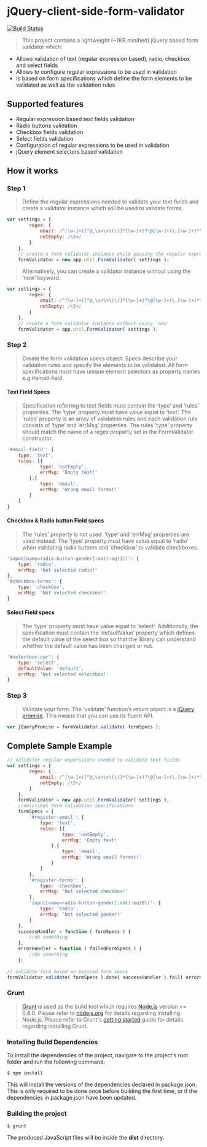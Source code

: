 # jQuery-client-side-form-validator 
[![Build Status](https://travis-ci.org/tolis-e/jQuery-client-side-form-validator.png?branch=master)](https://travis-ci.org/tolis-e/jQuery-client-side-form-validator)
> This project contains a lightweight (~1KB minified) jQuery based form validator which:

* Allows validation of text (regular expression based), radio, checkbox and select fields
* Allows to configure regular expressions to be used in validation
* Is based on form specifications which define the form elements to be validated as well as the validation rules

## Supported features

* Regular expression based text fields validation
* Radio buttons validation
* Checkbox fields validation
* Select fields validation
* Configuration of regular expressions to be used in validation
* jQuery element selectors based validation

## How it works

### Step 1

> Define the regular expressions needed to validate your text fields and create a validator instance which will be used to validate forms.

```js
var settings = {
        regex: {
            email: /^[\w-]+([^@,\s<\>\(\)]*[\w-]+)?\@[\w-]+(\.[\w-]+)*\.[a-z]{2,}$/i,
            notEmpty: /\S+/
        }
    },
    // create a form validator instance while passing the regular expressions to be used
    formValidator = new app.util.FormValidator( settings );
```
> Alternatively, you can create a validator instance without using the ‘new’ keyword.

```js
var settings = {
        regex: {
            email: /^[\w-]+([^@,\s<\>\(\)]*[\w-]+)?\@[\w-]+(\.[\w-]+)*\.[a-z]{2,}$/i,
            notEmpty: /\S+/
        }
    },
    // create a form validator instance without using 'new'
    formValidator = app.util.FormValidator( settings );
```

### Step 2

> Create the form validation specs object. Specs describe your validation rules and specify the elements to be validated. All form specifications must have unique element selectors as property names e.g #email-field.

#### Text Field Specs

> Specification referring to text fields must contain the ‘type’ and ‘rules’ properties. The ‘type’ property must have value equal to ‘text’. The ‘rules’ property is an array of validation rules and each validation rule consists of ‘type’ and ‘errMsg’ properties. The rules ‘type’ property should match the name of a regex property set in the FormValidator constructor.

```js
'#email-field': {
    type: 'text',
    rules: [{
            type: 'notEmpty',
            errMsg: 'Empty text!'
        },{
            type: 'email',
            errMsg: 'Wrong email format!'
        }
    ]
}
```

#### Checkbox & Radio button Field specs

> The ‘rules’ property is not used. ‘type’ and ‘errMsg’ properties are used instead. The ‘type’ property must have value equal to ‘radio’ when validating radio buttons and ‘checkbox’ to validate checkboxes.

```js
'input[name=radio-button-gender]:not(:eq(1))': {
    type: 'radio',
    errMsg: 'Not selected radio!'
},
'#checkbox-terms': {
    type: 'checkbox',
    errMsg: 'Not selected checkbox!'
}
```

#### Select Field specs

> The ‘type’ property must have value equal to ‘select’. Additionally, the specification must contain the ‘defaultValue’ property which defines the default value of the select box so that the library can understand whether the default value has been changed or not.

```js
'#selectbox-car': {
    type: 'select',
    defaultValue: 'default',
    errMsg: 'Not selected selectbox!'
}
```

### Step 3

> Validate your form. The ‘validate’ function’s return object is a [jQuery promise](https://api.jquery.com/promise/). This means that you can use its fluent API.

```js
var jQueryPromise = formValidator.validate( formSpecs );
```

## Complete Sample Example

```js
// validator regular experssions needed to validate text fields
var settings = {
		regex: {
			email: /^[\w-]+([^@,\s<\>\(\)]*[\w-]+)?\@[\w-]+(\.[\w-]+)*\.[a-z]{2,}$/i,
			notEmpty: /\S+/
		}
	},
	formValidator = new app.util.FormValidator( settings ),
	//describes form validation specifications
	formSpecs = {
		'#register-email': {
			type: 'text',
			rules: [{
					type: 'notEmpty',
					errMsg: 'Empty text!'
				},{
					type: 'email',
					errMsg: 'Wrong email format!'
				}
			]
		},
		'#register-terms': {
			type: 'checkbox',
			errMsg: 'Not selected checkbox!'
		},
		'input[name=radio-button-gender]:not(:eq(0))': {
            type: 'radio',
            errMsg: 'Not selected gender!'
        }
	},
	successHandler = function ( formSpecs ) {
		//do something
	},
	errorHandler = function ( failedFormSpecs ) {
		//do something
	};
	
// validate form based on passsed form specs
formValidator.validate( formSpecs ).done( successHandler ).fail( errorHandler );
```

### Grunt
> [Grunt](http://gruntjs.com/) is used as the build tool which requires [Node.js](http://nodejs.org/) version >= 0.8.0. Please refer to [nodejs.org](http://nodejs.org) for details regarding installing Node.js. Please refer to Grunt's [getting started](http://gruntjs.com/getting-started) guide for details regarding installing Grunt.

### Installing Build Dependencies
To install the dependencies of the project, navigate to the project's root folder and run the following command:

    $ npm install

This will install the versions of the dependencies declared in package.json. This is only required to be done once before building the first time, or if the dependencies in package.json have been updated.

### Building the project

    $ grunt

The produced JavaScript files will be inside the __dist__ directory.
